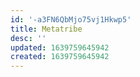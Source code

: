 ```yaml
---
id: '-a3FN6QbMjo75vj1Hkwp5'
title: Metatribe
desc: ''
updated: 1639759645942
created: 1639759645942
---
```


